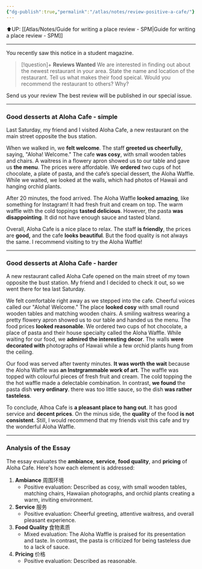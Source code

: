```yaml
---
{"dg-publish":true,"permalink":"/atlas/notes/review-positive-a-cafe/"}
---
```


⬆️UP: [[Atlas/Notes/Guide for writing a place review - SPM\|Guide for writing a place review - SPM]]

---

You recently saw this notice in a student magazine.

> [!question]+ **Reviews Wanted**
> We are interested in finding out about the newest restaurant in your area.
> State the name and location of the restaurant. Tell us what makes their food speical.
> Would you recommend the restaurant to others? Why?
 
Send us your review
The best review will be published in our special issue. 

---

### Good desserts at Aloha Cafe - simple

Last Saturday, my friend and I visited Aloha Cafe, a new restaurant on the main street opposite the bus station.

When we walked in, we **felt welcome**. The staff **greeted us cheerfully**, saying, "Aloha! Welcome." The cafe **was cosy**, with small wooden tables and chairs. A waitress in a flowery apron showed us to our table and gave us **the menu**. The prices were affordable. We **ordered** two cups of hot chocolate, a plate of pasta, and the cafe’s special dessert, the Aloha Waffle. While we waited, we looked at the walls, which had photos of Hawaii and hanging orchid plants.

After 20 minutes, the food arrived. The Aloha Waffle **looked amazing**, like something for Instagram! It had fresh fruit and cream on top. The warm waffle with the cold toppings **tasted delicious**. However, the pasta **was disappointing**. It did not have enough sauce and tasted bland.

Overall, Aloha Cafe is a nice place to relax. The staff **is friendly**, the prices are **good,** and the cafe **looks beautiful**. But the food quality is not always the same. I recommend visiting to try the Aloha Waffle!

---
### Good desserts at Aloha Cafe - harder

A new restaurant called Aloha Cafe opened on the main street of my town opposite the bust station. My friend and I decided to check it out, so we went there for tea last Saturday.

We felt comfortable right away as we stepped into the cafe. Cheerful voices called our "Aloha! Welcome." The place **looked cosy** with small round wooden tables and matching wooden chairs. A smiling waitress wearing a pretty flowery apron showed us to our table and handed us the menu. The food prices **looked reasonable**. We ordered two cups of hot chocolate, a place of pasta and their house specialty called the Aloha Waffle. While waiting for our food, we **admired the interesting decor**. The walls **were decorated with** photographs of Hawaii while a few orchid plants hung from the ceiling.

Our food was served after twenty minutes. **It was worth the wait** because the Aloha Waffle was **an Instrgrammable work of art**. The waffle was topped with colourful pieces of fresh fruit and cream. The cold topping the the hot waffle made a delectable combination. In contrast, **we found** the pasta dish **very ordinary**. there was too little sauce, so the dish **was rather tasteless**.

To conclude, Alhoa Cafe is **a pleasant place to hang out**. It has good service and **decent prices**. On the minus side, the **quality** of the food **is not consistent**. Still, I would recommend that my friends visit this cafe and try the wonderful Aloha Waffle. 

---

### Analysis of the Essay

The essay evaluates the **ambiance**, **service**, **food quality**, and **pricing** of Aloha Cafe. Here's how each element is addressed:

1. **Ambiance** 周围环境
    - Positive evaluation: Described as cosy, with small wooden tables, matching chairs, Hawaiian photographs, and orchid plants creating a warm, inviting environment.
2. **Service** 服务
    - Positive evaluation: Cheerful greeting, attentive waitress, and overall pleasant experience.
3. **Food Quality** 食物素质
    - Mixed evaluation: The Aloha Waffle is praised for its presentation and taste. In contrast, the pasta is criticized for being tasteless due to a lack of sauce.
4. **Pricing** 价格
    - Positive evaluation: Described as reasonable.